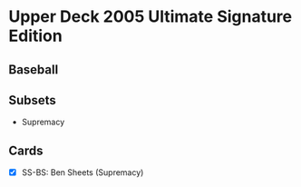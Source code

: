 # Upper Deck 2005 Ultimate Signature Edition
## Baseball

## Subsets

- Supremacy

## Cards

- [x] SS-BS: Ben Sheets (Supremacy)<br>
